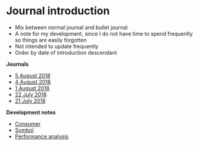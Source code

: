 # Journal introduction
- Mix between normal journal and bullet journal
- A note for my development, since I do not have time to spend frequently so things are easily forgotten
- Not intended to update frequently
- Order by date of introduction descendant

**Journals**
- [5 August 2018](2018-08-05.md)
- [4 August 2018](2018-08-04.md)
- [1 August 2018](2018-08-01.md)
- [22 July 2018](2018-07-22.md)
- [21 July 2018](2018-07-21.md)

**Development notes**
- [Consumer](../consumer.md)
- [Symbol](../symbol.md)
- [Performance analysis](../performance_analysis.md)